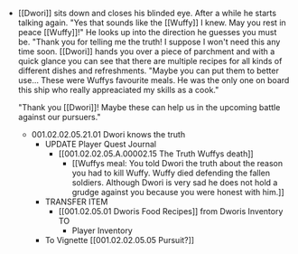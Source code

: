 - [[Dwori]] sits down and closes his blinded eye. After a while he starts talking again. "Yes that sounds like the [[Wuffy]] I knew. May you rest in peace [[Wuffy]]!" He looks up into the direction he guesses you must be. "Thank you for telling me the truth! I suppose I won't need this any time soon. [[Dwori]] hands you over a piece of parchment and with a quick glance you can see that there are multiple recipes for all kinds of different dishes and refreshments. "Maybe you can put them to better use… These were Wuffys favourite meals. He was the only one on board this ship who really appreaciated my skills as a cook."
  
  "Thank you [[Dwori]]! Maybe these can help us in the upcoming battle against our pursuers."
	- 001.02.02.05.21.01 Dwori knows the truth
		- UPDATE Player Quest Journal
			- [[001.02.02.05.A.00002.15 The Truth Wuffys death]]
				- [[Wuffys meal: You told Dwori the truth about the reason you had to kill Wuffy. Wuffy died defending the fallen soldiers. Although Dwori is very sad he does not hold a grudge against you because you were honest with him.]]
		- TRANSFER ITEM
			- [[001.02.05.01 Dworis Food Recipes]] from Dworis Inventory TO
				- Player Inventory
		- To Vignette [[001.02.02.05.05 Pursuit?]]
